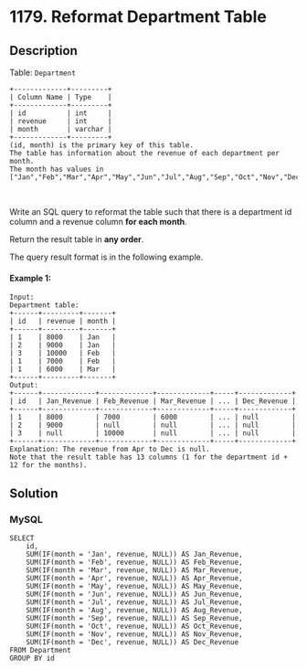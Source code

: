 # 1179. Reformat Department Table

## Description
Table: `Department`

```
+-------------+---------+
| Column Name | Type    |
+-------------+---------+
| id          | int     |
| revenue     | int     |
| month       | varchar |
+-------------+---------+
(id, month) is the primary key of this table.
The table has information about the revenue of each department per month.
The month has values in ["Jan","Feb","Mar","Apr","May","Jun","Jul","Aug","Sep","Oct","Nov","Dec"].
```
 

Write an SQL query to reformat the table such that there is a department id column and a revenue column **for each month**.

Return the result table in **any order**.

The query result format is in the following example.

#### Example 1:
```
Input: 
Department table:
+------+---------+-------+
| id   | revenue | month |
+------+---------+-------+
| 1    | 8000    | Jan   |
| 2    | 9000    | Jan   |
| 3    | 10000   | Feb   |
| 1    | 7000    | Feb   |
| 1    | 6000    | Mar   |
+------+---------+-------+
Output: 
+------+-------------+-------------+-------------+-----+-------------+
| id   | Jan_Revenue | Feb_Revenue | Mar_Revenue | ... | Dec_Revenue |
+------+-------------+-------------+-------------+-----+-------------+
| 1    | 8000        | 7000        | 6000        | ... | null        |
| 2    | 9000        | null        | null        | ... | null        |
| 3    | null        | 10000       | null        | ... | null        |
+------+-------------+-------------+-------------+-----+-------------+
Explanation: The revenue from Apr to Dec is null.
Note that the result table has 13 columns (1 for the department id + 12 for the months).
```


## Solution

### MySQL
```mysql
SELECT 
    id,
    SUM(IF(month = 'Jan', revenue, NULL)) AS Jan_Revenue,
    SUM(IF(month = 'Feb', revenue, NULL)) AS Feb_Revenue,
    SUM(IF(month = 'Mar', revenue, NULL)) AS Mar_Revenue,
    SUM(IF(month = 'Apr', revenue, NULL)) AS Apr_Revenue,
    SUM(IF(month = 'May', revenue, NULL)) AS May_Revenue,
    SUM(IF(month = 'Jun', revenue, NULL)) AS Jun_Revenue,
    SUM(IF(month = 'Jul', revenue, NULL)) AS Jul_Revenue,
    SUM(IF(month = 'Aug', revenue, NULL)) AS Aug_Revenue,
    SUM(IF(month = 'Sep', revenue, NULL)) AS Sep_Revenue,
    SUM(IF(month = 'Oct', revenue, NULL)) AS Oct_Revenue,
    SUM(IF(month = 'Nov', revenue, NULL)) AS Nov_Revenue,
    SUM(IF(month = 'Dec', revenue, NULL)) AS Dec_Revenue
FROM Department
GROUP BY id
```